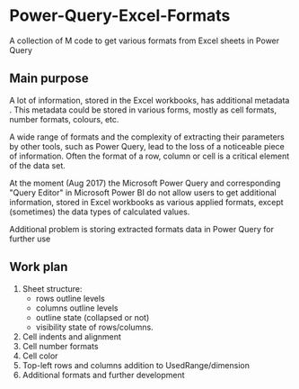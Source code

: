 # Power-Query-Excel-Formats
A collection of M code to get various formats from Excel sheets in Power Query

## Main purpose
A lot of information, stored in the Excel workbooks, has additional metadata . This metadata could be stored in various forms, mostly as cell formats, number formats, colours, etc.

A wide range of formats and the complexity of extracting their parameters by other tools, such as Power Query, lead to the loss of a noticeable piece of information. Often the format of a row, column or cell is a critical element of the data set. 

At the moment (Aug 2017) the Microsoft Power Query and corresponding "Query Editor" in Microsoft Power BI do not allow users to get additional information, stored in Excel workbooks as various applied formats, except (sometimes) the data types of calculated values.

Additional problem is storing extracted formats data in Power Query for further use
## Work plan

1. Sheet structure: 
    - rows outline levels
    - columns outline levels
    - outline state (collapsed or not)
    - visibility state of rows/columns.
2. Cell indents and alignment
3. Cell number formats
4. Cell color
5. Top-left rows and columns addition to UsedRange/dimension
6. Additional formats and further development
